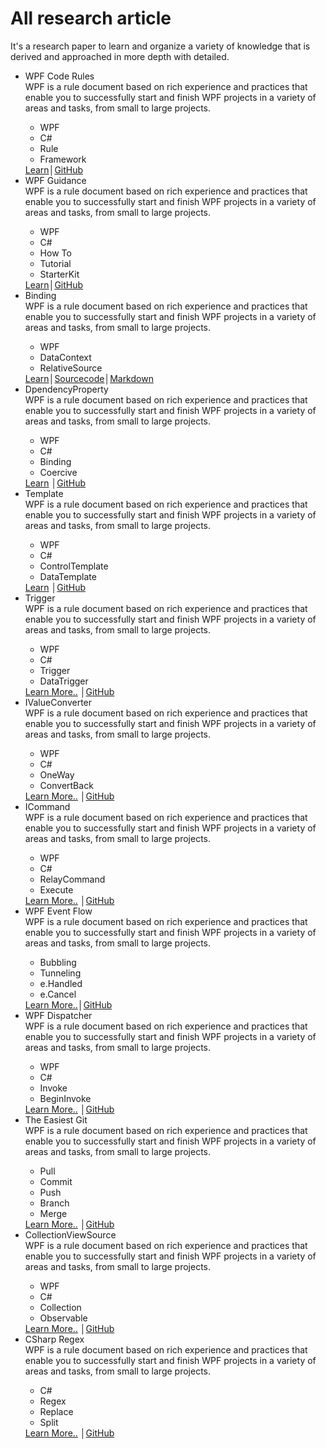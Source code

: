 <menuarticle>
  <h1>All research article</h1>
  <div class="desc">It's a research paper to learn and organize a variety of knowledge that is derived and approached in more depth with detailed.</div>
  <ul class="articlelist">
      <li>
          <div class="name">WPF Code Rules</div>
          <div class="left">
              <div class="info">
                  WPF is a rule document based on rich experience and practices that enable you to successfully start and finish WPF projects in a variety of areas and tasks, from small to large projects.                
              <ul class="tags">
                  <li>WPF</li>
                  <li>C#</li>
                  <li>Rule</li>
                  <li>Framework</li>
              </ul>      
              </div>              
              <div class="link">
                  <a href="article/wpfcoderules">Learn</a><span class="sep">│</span><a href="https://github.com/ncoresoftsource/wpfcoderules">GitHub</a>
              </div>
          </div>
      </li>
      <li>
          <div class="name">WPF Guidance</div>
          <div class="left">
              <div class="info">
                  WPF is a rule document based on rich experience and practices that enable you to successfully start and finish WPF projects in a variety of areas and tasks, from small to large projects.                
              <ul class="tags">
                  <li>WPF</li>
                  <li>C#</li>
                  <li>How To</li>
                  <li>Tutorial</li>
                  <li>StarterKit</li>
              </ul>      
              </div>              
              <div class="link">
                  <a href="article/wpfguidance">Learn</a><span class="sep">│</span><a href="https://github.com/ncoresoftsource/wpfguidance">GitHub</a>
              </div>
          </div>
      </li>
      <li>
          <div class="name">Binding</div>
          <div class="left">
              <div class="info">
                  WPF is a rule document based on rich experience and practices that enable you to successfully start and finish WPF projects in a variety of areas and tasks, from small to large projects.                
              <ul class="tags">
                  <li>WPF</li>
                  <li>DataContext</li>
                  <li>RelativeSource</li>
              </ul>      
              </div>              
              <div class="link">
                  <a href="article/wpfxamlbinding">Learn</a><span class="sep">│</span><a href="https://github.com/ncoresoftsource/wpfxamlbinding">Sourcecode</a><span class="sep">│</span><a href="https://github.com/ncoresoftsource/wpfxamlbinding">Markdown</a>
              </div>
          </div>
      </li>
      <li>
          <div class="name">DpendencyProperty</div>
          <div class="left">
              <div class="info">
                  WPF is a rule document based on rich experience and practices that enable you to successfully start and finish WPF projects in a variety of areas and tasks, from small to large projects.                
              <ul class="tags">
                  <li>WPF</li>
                  <li>C#</li>
                  <li>Binding</li>
                  <li>Coercive</li>
              </ul>      
              </div>              
              <div class="link">
                  <a href="https://github.com">Learn</a>
                  <span class="sep">│</span><a href="https://github.com/ncoresoftsource/dependencyproperty">GitHub</a>
              </div>
          </div>
      </li>
      <li>
          <div class="name">Template</div>
          <div class="left">
              <div class="info">
                  WPF is a rule document based on rich experience and practices that enable you to successfully start and finish WPF projects in a variety of areas and tasks, from small to large projects.                
              <ul class="tags">
                  <li>WPF</li>
                  <li>C#</li>
                  <li>ControlTemplate</li>
                  <li>DataTemplate</li>
              </ul>      
              </div>              
              <div class="link">
                  <a href="https://github.com">Learn</a>
                  <span class="sep">│</span><a href="https://github.com/ncoresoftsource/template">GitHub</a>
              </div>
          </div>
      </li>
      <li>
          <div class="name">Trigger</div>
          <div class="left">
              <div class="info">
                  WPF is a rule document based on rich experience and practices that enable you to successfully start and finish WPF projects in a variety of areas and tasks, from small to large projects.                
              <ul class="tags">
                  <li>WPF</li>
                  <li>C#</li>
                  <li>Trigger</li>
                  <li>DataTrigger</li>
              </ul>      
              </div>              
              <div class="link">
                  <a href="https://github.com">Learn More..</a>
                  <span class="sep">│</span><a href="https://github.com/ncoresoftsource/trigger">GitHub</a>
              </div>
          </div>
      </li>
      <li>
          <div class="name">IValueConverter</div>
          <div class="left">
              <div class="info">
                  WPF is a rule document based on rich experience and practices that enable you to successfully start and finish WPF projects in a variety of areas and tasks, from small to large projects.                
              <ul class="tags">
                  <li>WPF</li>
                  <li>C#</li>
                  <li>OneWay</li>
                  <li>ConvertBack</li>
              </ul>      
              </div>              
              <div class="link">
                  <a href="https://github.com">Learn More..</a>
                  <span class="sep">│</span><a href="https://github.com/ncoresoftsource/ivalueconverter">GitHub</a>
              </div>
          </div>
      </li>
      <li>
          <div class="name">ICommand</div>
          <div class="left">
              <div class="info">
                  WPF is a rule document based on rich experience and practices that enable you to successfully start and finish WPF projects in a variety of areas and tasks, from small to large projects.                
              <ul class="tags">
                  <li>WPF</li>
                  <li>C#</li>
                  <li>RelayCommand</li>
                  <li>Execute</li>
              </ul>      
              </div>              
              <div class="link">
                  <a href="https://github.com">Learn More..</a>
                  <span class="sep">│</span><a href="https://github.com/ncoresoftsource/icommand">GitHub</a>
              </div>
          </div>
      </li>
      <li>
          <div class="name">WPF Event Flow</div>
          <div class="left">
              <div class="info">
                  WPF is a rule document based on rich experience and practices that enable you to successfully start and finish WPF projects in a variety of areas and tasks, from small to large projects.                
              <ul class="tags">
                  <li>Bubbling</li>
                  <li>Tunneling</li>
                  <li>e.Handled</li>
                  <li>e.Cancel</li>
              </ul>      
              </div>              
              <div class="link">
                  <a href="https://github.com">Learn More..</a><span class="sep">│</span><a href="https://github.com/ncoresoftsource/eventflow">GitHub</a>
              </div>
          </div>
      </li>
      <li>
          <div class="name">WPF Dispatcher</div>
          <div class="left">
              <div class="info">
                  WPF is a rule document based on rich experience and practices that enable you to successfully start and finish WPF projects in a variety of areas and tasks, from small to large projects.                
              <ul class="tags">
                  <li>WPF</li>
                  <li>C#</li>
                  <li>Invoke</li>
                  <li>BeginInvoke</li>
              </ul>      
              </div>              
              <div class="link">
                  <a href="https://github.com">Learn More..</a>
                  <span class="sep">│</span><a href="https://github.com/ncoresoftsource/dispatcher">GitHub</a>
              </div>
          </div>
      </li>
      <li>
          <div class="name">The Easiest Git</div>
          <div class="left">
              <div class="info">
                  WPF is a rule document based on rich experience and practices that enable you to successfully start and finish WPF projects in a variety of areas and tasks, from small to large projects.                
              <ul class="tags">
                  <li>Pull</li>
                  <li>Commit</li>
                  <li>Push</li>
                  <li>Branch</li>
                  <li>Merge</li>
              </ul>      
              </div>              
              <div class="link">
                  <a href="https://github.com">Learn More..</a>
                  <span class="sep">│</span><a href="https://github.com/ncoresoftsource/theeasiestgit">GitHub</a>
              </div>
          </div>
      </li>
      <li>
          <div class="name">CollectionViewSource</div>
          <div class="left">
              <div class="info">
                  WPF is a rule document based on rich experience and practices that enable you to successfully start and finish WPF projects in a variety of areas and tasks, from small to large projects.                
              <ul class="tags">
                  <li>WPF</li>
                  <li>C#</li>
                  <li>Collection</li>
                  <li>Observable</li>
              </ul>      
              </div>              
              <div class="link">
                  <a href="https://github.com">Learn More..</a>
                  <span class="sep">│</span><a href="https://github.com/ncoresoftsource/collectionviewsource">GitHub</a>
              </div>
          </div>
      </li>
      <li>
          <div class="name">CSharp Regex</div>
          <div class="left">
              <div class="info">
                  WPF is a rule document based on rich experience and practices that enable you to successfully start and finish WPF projects in a variety of areas and tasks, from small to large projects.                
              <ul class="tags">
                  <li>C#</li>
                  <li>Regex</li>
                  <li>Replace</li>
                  <li>Split</li>
              </ul>      
              </div>              
              <div class="link">
                  <a href="https://github.com">Learn More..</a>
                  <span class="sep">│</span><a href="https://github.com/ncoresoftsource/csharpregex">GitHub</a>
              </div>
          </div>
      </li>
  </ul>
</menualticle>
